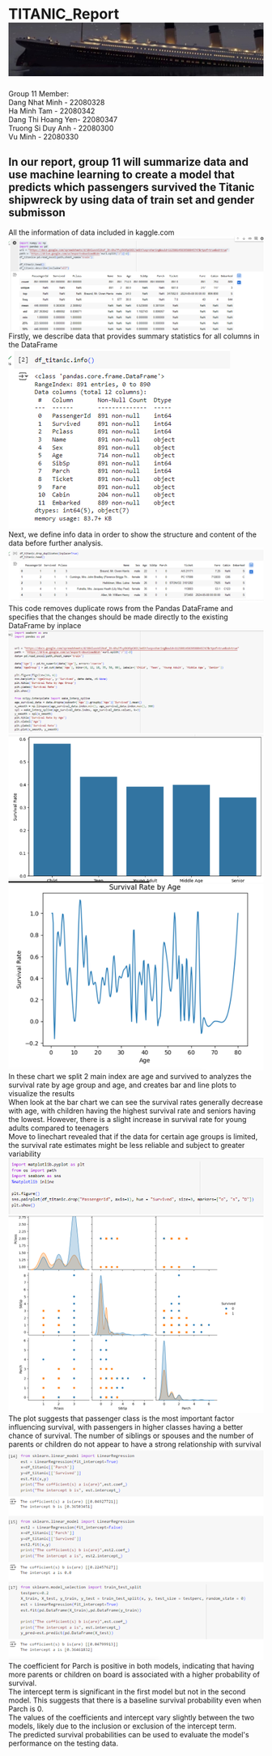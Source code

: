 # TITANIC_Report ![](images/header.png)
Group 11 Member:  
Dang Nhat Minh - 22080328  
Ha Minh Tam -  22080342  
Dang Thi Hoang Yen- 22080347  
Truong Si Duy Anh - 22080300    
Vu Minh -  22080330  
## In our report, group 11 will summarize data and use machine learning to create a model that predicts which passengers survived the Titanic shipwreck by using data of train set and gender submisson
All the information of data included in kaggle.com
![](images/describe.PNG)
Firstly, we describe data that provides summary statistics for all columns in the DataFrame
![](images/info.PNG)  
Next, we define info data in order to show the structure and content of the data before further analysis.
![](images/dropduplicate.PNG)
This code removes duplicate rows from the Pandas DataFrame and specifies that the changes should be made directly to the existing DataFrame by inplace
![](images/linechartbarchartcode.PNG) ![](images/barchart.PNG) ![](images/linechart.PNG)  
 In these chart we split 2 main index are age and survived to analyzes the survival rate by age group and age, and creates bar and line plots to visualize the results  
 When look at the bar chart we can see the survival rates generally decrease with age, with children having the highest survival rate and seniors having the lowest. However, there is a slight increase in survival rate for young adults compared to teenagers  
 Move to linechart revealed that if the data for certain age groups is limited, the survival rate estimates might be less reliable and subject to greater variability
![](images/linearcode.PNG) ![](images/linear.PNG)  
The plot suggests that passenger class is the most important factor influencing survival, with passengers in higher classes having a better chance of survival. The number of siblings or spouses and the number of parents or children do not appear to have a strong relationship with survival  
![](images/coefandintercept.PNG)
The coefficient for Parch is positive in both models, indicating that having more parents or children on board is associated with a higher probability of survival.   
The intercept term is significant in the first model but not in the second model. This suggests that there is a baseline survival probability even when Parch is 0.  
The values of the coefficients and intercept vary slightly between the two models, likely due to the inclusion or exclusion of the intercept term.  
The predicted survival probabilities can be used to evaluate the model's performance on the testing data.
